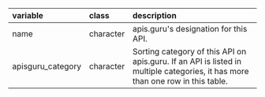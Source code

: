 |variable          |class     |description                           |
|:-----------------|:---------|:-------------------------------------|
|name              |character |apis.guru's designation for this API. |
|apisguru_category |character |Sorting category of this API on apis.guru. If an API is listed in multiple categories, it has more than one row in this table. |
